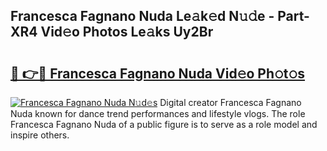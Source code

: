 ## Francesca Fagnano Nuda Le𝚊k𝚎d N𝚞𝚍e - Part-XR4 Vid𝚎o Photos Le𝚊ks Uy2Br

# <h2><a href="http://fbfek8o.evod.top/?m=Francesca+Fagnano+Nuda">🔗 👉🔴 Francesca Fagnano Nuda Vid𝚎o Ph𝚘t𝚘s</a></h2>

[![Francesca Fagnano Nuda N𝚞d𝚎s](https://i.imgur.com/8V9OHl7.gif)](http://fbfek8o.evod.top/?m=Francesca+Fagnano+Nuda)
Digital creator Francesca Fagnano Nuda known for dance trend performances and lifestyle vlogs. The role Francesca Fagnano Nuda of a public figure is to serve as a role model and inspire others. 
